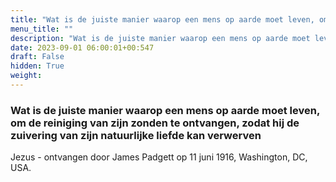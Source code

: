 ```yaml
---
title: "Wat is de juiste manier waarop een mens op aarde moet leven, om de reiniging van zijn zonden te ontvangen, zodat hij de zuivering van zijn natuurlijke liefde kan verwerven"
menu_title: ""
description: "Wat is de juiste manier waarop een mens op aarde moet leven, om de reiniging van zijn zonden te ontvangen, zodat hij de zuivering van zijn natuurlijke liefde kan verwerven"
date: 2023-09-01 06:00:01+00:547
draft: False
hidden: True
weight:
---
```

### Wat is de juiste manier waarop een mens op aarde moet leven, om de reiniging van zijn zonden te ontvangen, zodat hij de zuivering van zijn natuurlijke liefde kan verwerven

Jezus - ontvangen door James Padgett op 11 juni 1916, Washington, DC, USA.

